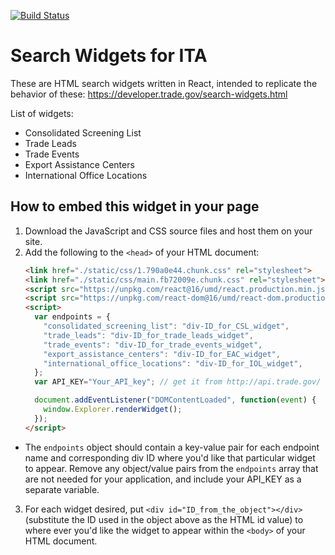 [![Build Status](https://travis-ci.org/GovWizely/ita-widgets-react.svg?branch=master)](https://travis-ci.org/GovWizely/ita-widgets-react)

# Search Widgets for ITA

These are HTML search widgets written in React, intended to replicate the behavior of these: https://developer.trade.gov/search-widgets.html

List of widgets:
* Consolidated Screening List
* Trade Leads
* Trade Events
* Export Assistance Centers
* International Office Locations

## How to embed this widget in your page

1. Download the JavaScript and CSS source files and host them on your site.
2. Add the following to the `<head>` of your HTML document:
    ```html
    <link href="./static/css/1.790a0e44.chunk.css" rel="stylesheet">
    <link href="./static/css/main.fb72009e.chunk.css" rel="stylesheet">
    <script src="https://unpkg.com/react@16/umd/react.production.min.js" crossorigin></script>
    <script src="https://unpkg.com/react-dom@16/umd/react-dom.production.min.js" crossorigin></script>
    <script>
      var endpoints = {
        "consolidated_screening_list": "div-ID_for_CSL_widget",
        "trade_leads": "div-ID_for_trade_leads_widget",
        "trade_events": "div-ID_for_trade_events_widget",
        "export_assistance_centers": "div-ID_for_EAC_widget",
        "international_office_locations": "div-ID_for_IOL_widget",
      };
      var API_KEY="Your_API_key"; // get it from http://api.trade.gov/

      document.addEventListener("DOMContentLoaded", function(event) {
        window.Explorer.renderWidget();
      });
    </script>
    ```
* The `endpoints` object should contain a key-value pair for each endpoint name and corresponding div ID where you'd like that particular widget to appear. Remove any object/value pairs from the `endpoints` array that are not needed for your application, and include your API_KEY as a separate variable.

3. For each widget desired, put `<div id="ID_from_the_object"></div>` (substitute the ID used in the object above as the HTML id value) to where ever you'd like the widget to appear within the `<body>` of your HTML document.